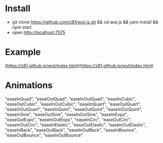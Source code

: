 # Install
- git clone https://github.com/z81/wut.js.git && cd wut.js && yarn install && npm start
- open [http://localhost:7575](http://localhost:7575)
# Example
[https://z81.github.io/wut/index.html](https://z81.github.io/wut/index.html)

# Animations
"easeInQuad", "easeOutQuad", "easeInOutQuad", "easeInCubic", "easeOutCubic", "easeInOutCubic", "easeInQuart", "easeOutQuart", "easeInOutQuart", "easeInQuint", "easeOutQuint", "easeInOutQuint", "easeInSine", "easeOutSine", "easeInOutSine", "easeInExpo", "easeOutExpo", "easeInOutExpo", "easeInCirc", "easeOutCirc", "easeInOutCirc", "easeInElastic", "easeOutElastic", "easeInOutElastic", "easeInBack", "easeOutBack", "easeInOutBack", "easeInBounce", "easeOutBounce", "easeInOutBounce"